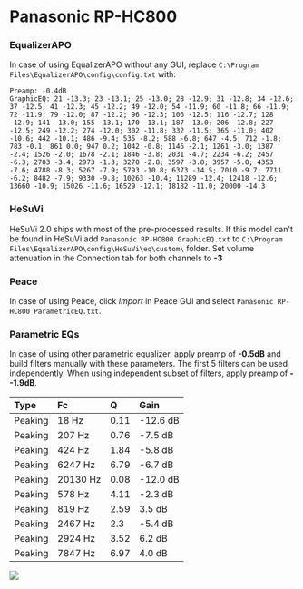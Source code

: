 # Panasonic RP-HC800

### EqualizerAPO
In case of using EqualizerAPO without any GUI, replace `C:\Program Files\EqualizerAPO\config\config.txt`
with:
```
Preamp: -0.4dB
GraphicEQ: 21 -13.3; 23 -13.1; 25 -13.0; 28 -12.9; 31 -12.8; 34 -12.6; 37 -12.5; 41 -12.3; 45 -12.2; 49 -12.0; 54 -11.9; 60 -11.8; 66 -11.9; 72 -11.9; 79 -12.0; 87 -12.2; 96 -12.3; 106 -12.5; 116 -12.7; 128 -12.9; 141 -13.0; 155 -13.1; 170 -13.1; 187 -13.0; 206 -12.8; 227 -12.5; 249 -12.2; 274 -12.0; 302 -11.8; 332 -11.5; 365 -11.0; 402 -10.6; 442 -10.1; 486 -9.4; 535 -8.2; 588 -6.8; 647 -4.5; 712 -1.8; 783 -0.1; 861 0.0; 947 0.2; 1042 -0.8; 1146 -2.1; 1261 -3.0; 1387 -2.4; 1526 -2.0; 1678 -2.1; 1846 -3.8; 2031 -4.7; 2234 -6.2; 2457 -6.3; 2703 -3.4; 2973 -1.3; 3270 -2.8; 3597 -3.8; 3957 -5.0; 4353 -7.6; 4788 -8.3; 5267 -7.9; 5793 -10.8; 6373 -14.5; 7010 -9.7; 7711 -6.2; 8482 -7.9; 9330 -9.8; 10263 -10.4; 11289 -12.4; 12418 -12.6; 13660 -10.9; 15026 -11.6; 16529 -12.1; 18182 -11.0; 20000 -14.3
```

### HeSuVi
HeSuVi 2.0 ships with most of the pre-processed results. If this model can't be found in HeSuVi add
`Panasonic RP-HC800 GraphicEQ.txt` to `C:\Program Files\EqualizerAPO\config\HeSuVi\eq\custom\` folder.
Set volume attenuation in the Connection tab for both channels to **-3**

### Peace
In case of using Peace, click *Import* in Peace GUI and select `Panasonic RP-HC800 ParametricEQ.txt`.

### Parametric EQs
In case of using other parametric equalizer, apply preamp of **-0.5dB** and build filters manually
with these parameters. The first 5 filters can be used independently.
When using independent subset of filters, apply preamp of **--1.9dB**.

| Type    | Fc       |    Q | Gain     |
|:--------|:---------|:-----|:---------|
| Peaking | 18 Hz    | 0.11 | -12.6 dB |
| Peaking | 207 Hz   | 0.76 | -7.5 dB  |
| Peaking | 424 Hz   | 1.84 | -5.8 dB  |
| Peaking | 6247 Hz  | 6.79 | -6.7 dB  |
| Peaking | 20130 Hz | 0.08 | -12.0 dB |
| Peaking | 578 Hz   | 4.11 | -2.3 dB  |
| Peaking | 819 Hz   | 2.59 | 3.5 dB   |
| Peaking | 2467 Hz  | 2.3  | -5.4 dB  |
| Peaking | 2924 Hz  | 3.52 | 6.2 dB   |
| Peaking | 7847 Hz  | 6.97 | 4.0 dB   |

![](https://raw.githubusercontent.com/jaakkopasanen/AutoEq/master/results/rtings/avg/Panasonic%20RP-HC800/Panasonic%20RP-HC800.png)